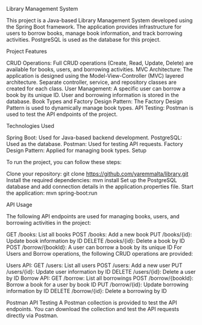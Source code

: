 
Library Management System

This project is a Java-based Library Management System developed using the Spring Boot framework. The application provides infrastructure for users to borrow books, manage book information, and track borrowing activities. PostgreSQL is used as the database for this project.

Project Features

CRUD Operations: Full CRUD operations (Create, Read, Update, Delete) are available for books, users, and borrowing activities.
MVC Architecture: The application is designed using the Model-View-Controller (MVC) layered architecture. Separate controller, service, and repository classes are created for each class.
User Management: A specific user can borrow a book by its unique ID. User and borrowing information is stored in the database.
Book Types and Factory Design Pattern: The Factory Design Pattern is used to dynamically manage book types.
API Testing: Postman is used to test the API endpoints of the project.


Technologies Used

Spring Boot: Used for Java-based backend development.
PostgreSQL: Used as the database.
Postman: Used for testing API requests.
Factory Design Pattern: Applied for managing book types.
Setup

To run the project, you can follow these steps:

Clone your repository:
git clone https://github.com/yaremmalta/library.git
Install the required dependencies:
mvn install
Set up the PostgreSQL database and add connection details in the application.properties file.
Start the application:
mvn spring-boot:run

API Usage

The following API endpoints are used for managing books, users, and borrowing activities in the project:

GET /books: List all books
POST /books: Add a new book
PUT /books/{id}: Update book information by ID
DELETE /books/{id}: Delete a book by ID
POST /borrow/{bookId}: A user can borrow a book by its unique ID
For Users and Borrow operations, the following CRUD operations are provided:

Users API:
GET /users: List all users
POST /users: Add a new user
PUT /users/{id}: Update user information by ID
DELETE /users/{id}: Delete a user by ID
Borrow API:
GET /borrow: List all borrowings
POST /borrow/{bookId}: Borrow a book for a user by book ID
PUT /borrow/{id}: Update borrowing information by ID
DELETE /borrow/{id}: Delete a borrowing by ID

Postman API Testing
A Postman collection is provided to test the API endpoints. You can download the collection and test the API requests directly via Postman.
